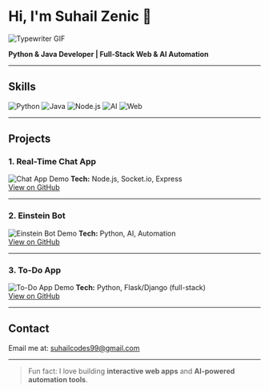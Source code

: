 # Hi, I'm Suhail Zenic 👋

![Typewriter GIF](https://raw.githubusercontent.com/suhail-zenic/portfolio/main/gifs/typewriter.gif)

**Python & Java Developer | Full-Stack Web & AI Automation**

---

##  Skills

![Python](https://img.shields.io/badge/Python-3.11-blue?style=for-the-badge&logo=python)
![Java](https://img.shields.io/badge/Java-17-orange?style=for-the-badge&logo=java)
![Node.js](https://img.shields.io/badge/Node.js-18-green?style=for-the-badge&logo=node.js)
![AI](https://img.shields.io/badge/AI-Automation-purple?style=for-the-badge&logo=tensorflow)
![Web](https://img.shields.io/badge/Full-Stack-Dev-brown?style=for-the-badge&logo=react)

---

##  Projects

### 1. Real-Time Chat App
![Chat App Demo](https://raw.githubusercontent.com/suhail-zenic/Real-Time-Chat-App/main/gifs/chat-demo.gif)
**Tech:** Node.js, Socket.io, Express  
[View on GitHub](https://github.com/suhail-zenic/Real-Time-Chat-App)

---

### 2. Einstein Bot
![Einstein Bot Demo](https://raw.githubusercontent.com/suhail-zenic/Einstein-chat/main/gifs/bot-demo.gif)
**Tech:** Python, AI, Automation  
[View on GitHub](https://github.com/suhail-zenic/Einstein-chat)

---

### 3. To-Do App
![To-Do App Demo](https://raw.githubusercontent.com/suhail-zenic/My-To-Do-app/main/gifs/todo-demo.gif)
**Tech:** Python, Flask/Django (full-stack)  
[View on GitHub](https://github.com/suhail-zenic/My-To-Do-app)

---

##  Contact

Email me at: [suhailcodes99@gmail.com](mailto:suhailcodes99@gmail.com)

---

>  Fun fact: I love building **interactive web apps** and **AI-powered automation tools**.
